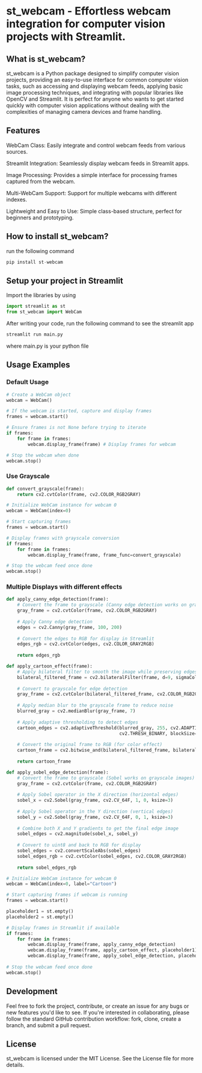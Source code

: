 # st_webcam - Effortless webcam integration for computer vision projects with Streamlit.

## What is st_webcam?
st_webcam is a Python package designed to simplify computer vision projects, providing an easy-to-use interface for common computer vision tasks, such as accessing and displaying webcam feeds, applying basic image processing techniques, and integrating with popular libraries like OpenCV and Streamlit. It is perfect for anyone who wants to get started quickly with computer vision applications without dealing with the complexities of managing camera devices and frame handling.

## Features

WebCam Class: Easily integrate and control webcam feeds from various sources.

Streamlit Integration: Seamlessly display webcam feeds in Streamlit apps.

Image Processing: Provides a simple interface for processing frames captured from the webcam.

Multi-WebCam Support: Support for multiple webcams with different indexes.

Lightweight and Easy to Use: Simple class-based structure, perfect for beginners and prototyping.

## How to install st_webcam?
run the following command 

```python
pip install st-webcam
```

## Setup your project in Streamlit
Import the libraries by using

```python
import streamlit as st
from st_webcam import WebCam
```
After writing your code, run the following command to see the streamlit app

```python
streamlit run main.py
```

where main.py is your python file

## Usage Examples

### Default Usage
```python
# Create a WebCam object
webcam = WebCam()

# If the webcam is started, capture and display frames
frames = webcam.start()

# Ensure frames is not None before trying to iterate
if frames: 
    for frame in frames:
        webcam.display_frame(frame) # Display frames for webcam

# Stop the webcam when done
webcam.stop()
```

### Use Grayscale
```python
def convert_grayscale(frame):
    return cv2.cvtColor(frame, cv2.COLOR_RGB2GRAY)

# Initialize WebCam instance for webcam 0
webcam = WebCam(index=0)

# Start capturing frames
frames = webcam.start()

# Display frames with grayscale conversion
if frames:
    for frame in frames:
        webcam.display_frame(frame, frame_func=convert_grayscale)

# Stop the webcam feed once done
webcam.stop()
```

### Multiple Displays with different effects
```python
def apply_canny_edge_detection(frame):
    # Convert the frame to grayscale (Canny edge detection works on grayscale images)
    gray_frame = cv2.cvtColor(frame, cv2.COLOR_RGB2GRAY)
    
    # Apply Canny edge detection
    edges = cv2.Canny(gray_frame, 100, 200)
    
    # Convert the edges to RGB for display in Streamlit
    edges_rgb = cv2.cvtColor(edges, cv2.COLOR_GRAY2RGB)
    
    return edges_rgb

def apply_cartoon_effect(frame):
    # Apply bilateral filter to smooth the image while preserving edges
    bilateral_filtered_frame = cv2.bilateralFilter(frame, d=9, sigmaColor=75, sigmaSpace=75)
    
    # Convert to grayscale for edge detection
    gray_frame = cv2.cvtColor(bilateral_filtered_frame, cv2.COLOR_RGB2GRAY)
    
    # Apply median blur to the grayscale frame to reduce noise
    blurred_gray = cv2.medianBlur(gray_frame, 7)
    
    # Apply adaptive thresholding to detect edges
    cartoon_edges = cv2.adaptiveThreshold(blurred_gray, 255, cv2.ADAPTIVE_THRESH_MEAN_C, 
                                          cv2.THRESH_BINARY, blockSize=9, C=9)
    
    # Convert the original frame to RGB (for color effect)
    cartoon_frame = cv2.bitwise_and(bilateral_filtered_frame, bilateral_filtered_frame, mask=cartoon_edges)
    
    return cartoon_frame

def apply_sobel_edge_detection(frame):
    # Convert the frame to grayscale (Sobel works on grayscale images)
    gray_frame = cv2.cvtColor(frame, cv2.COLOR_RGB2GRAY)
    
    # Apply Sobel operator in the X direction (horizontal edges)
    sobel_x = cv2.Sobel(gray_frame, cv2.CV_64F, 1, 0, ksize=3)
    
    # Apply Sobel operator in the Y direction (vertical edges)
    sobel_y = cv2.Sobel(gray_frame, cv2.CV_64F, 0, 1, ksize=3)
    
    # Combine both X and Y gradients to get the final edge image
    sobel_edges = cv2.magnitude(sobel_x, sobel_y)
    
    # Convert to uint8 and back to RGB for display
    sobel_edges = cv2.convertScaleAbs(sobel_edges)
    sobel_edges_rgb = cv2.cvtColor(sobel_edges, cv2.COLOR_GRAY2RGB)
    
    return sobel_edges_rgb
```
```python
# Initialize WebCam instance for webcam 0
webcam = WebCam(index=0, label="Cartoon")

# Start capturing frames if webcam is running
frames = webcam.start()

placeholder1 = st.empty()
placeholder2 = st.empty()

# Display frames in Streamlit if available
if frames:
    for frame in frames:
        webcam.display_frame(frame, apply_canny_edge_detection)
        webcam.display_frame(frame, apply_cartoon_effect, placeholder1)
        webcam.display_frame(frame, apply_sobel_edge_detection, placeholder2)
        
# Stop the webcam feed once done
webcam.stop()
```

## Development
Feel free to fork the project, contribute, or create an issue for any bugs or new features you'd like to see. If you're interested in collaborating, please follow the standard GitHub contribution workflow: fork, clone, create a branch, and submit a pull request.

## License
st_webcam is licensed under the MIT License. See the License file for more details.
